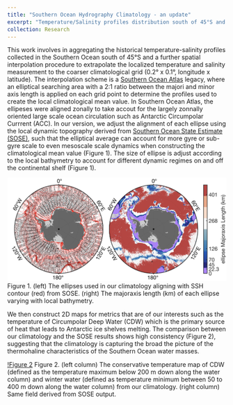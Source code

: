 ```yaml
---
title: "Southern Ocean Hydrography Climatology - an update"
excerpt: "Temperature/Salinity profiles distribution south of 45°S and the count numbers in 50km bins<br/><img src='/images/SO_CLIM.png'>"
collection: Research
---
```


This work involves in aggregating the historical temperature-salinity profiles collected in the Southern Ocean south of 45°S and a further spatial interpolation procedure to extrapolate the localized temperature and salinity measurement to the coarser climatological grid (0.2° x 0.1°, longitude x latitude). The interpolation scheme is a [Southern Ocean Atlas](http://woceatlas.tamu.edu/) legacy, where an elliptical searching area with a 2:1 ratio between the majori and minor axis length is applied on each grid point to determine the profiles used to create the local climatological mean value. In Southern Ocean Atlas, the ellipeses were aligned zonally to take accout for the largely zonnally oriented large scale ocean circulation such as Antarctic Circumpolar Currrent (ACC). In our version, we adjust the alignment of each ellipse using the local dynamic topography derived from [Southern Ocean State Estimate (SOSE)](http://www.ecco.ucsd.edu/sose.html), such that the elliptical average can account for more gyre or sub-gyre scale to even mesoscale scale dynamics when constructing the climatological mean value (Figure 1). The size of ellipse is adjust according to the local bathymetry to account for different dynamic regimes on and off the continental shelf (Figure 1).

![Figure 1](/images/Research_1_fig1.png)
Figure 1. (left) The ellipses used in our climatology aligning with SSH contour (red) from SOSE. (right) The majoraxis length (km) of each ellipse varying with local bathymetry.

We then construct 2D maps for metrics that are of our interests such as the temperature of Circumpolar Deep Water (CDW) which is the primary source of heat that leads to Antarctic ice shelves melting. The comparison between our climatology and the SOSE results shows high consistency (Figure 2), suggesting that the climatology is capturing the broad the picture of the thermohaline characteristics of the Southern Ocean water masses.

[!Figure 2](/images/Research_1_fig2.png)
Figure 2. (left column) The conservative temperature map of CDW (defined as the temperature maximum below 200 m down along the water column) and winter water (defined as temperature minimum between 50 to 400 m down along the water column) from our climatology. (right column) Same field derived from SOSE output.
